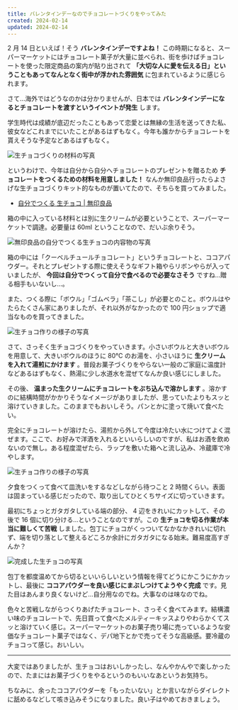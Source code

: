 ```yaml
---
title: バレンタインデーなのでチョコレートづくりをやってみた
created: 2024-02-14
updated: 2024-02-14
---
```


2 月 14 日といえば！そう **バレンタインデーですよね！** この時期になると、スーパーマーケットにはチョコレート菓子が大量に並べられ、街を歩けばチョコレートを使った限定商品の案内が貼り出されて **「大切な人に愛を伝える日」ということもあってなんとなく街中が浮かれた雰囲気** に包まれているように感じられます。

さて…海外ではどうなのかは分かりませんが、日本では **バレンタインデーになるとチョコレートを渡すというイベントが発生** します。

学生時代は成績が底辺だったこともあって恋愛とは無縁の生活を送ってきた私、彼女などこれまでにいたことがあるはずもなく。今年も誰かからチョコレートを貰えそうな予定などあるはずもなく。

![生チョコづくりの材料の写真](cab7b616-3c3d-444c-1fca-1561c2c31a00)

というわけで、今年は自分から自分へチョコレートのプレゼントを贈るため **チョコレートをつくるための材料を用意しました！** なんか無印良品行ったらよさげな生チョコづくりキット的なものが置いてたので、そちらを買ってみました。

- [自分でつくる 生チョコ | 無印良品](https://www.muji.com/jp/ja/store/cmdty/detail/4550583680299)

箱の中に入っている材料とは別に生クリームが必要ということで、スーパーマーケットで調達。必要量は 60ml ということなので、だいぶ余りそう。

![無印良品の自分でつくる生チョコの内容物の写真](73130a30-1387-47dd-938f-58b94ea0c100)

箱の中には「クーベルチュールチョコレート」というチョコレートと、ココアパウダー。それとプレゼントする際に使えそうなギフト箱やらリボンやらが入っていましたが、 **今回は自分でつくって自分で食べるので必要なさそう** ですね…贈る相手もいないし…。

また、つくる際に「ボウル」「ゴムベラ」「茶こし」が必要とのこと。ボウルはやたらたくさん家にありましたが、それ以外がなかったので 100 円ショップで適当なものを買ってきました。

![生チョコ作りの様子の写真](57d169bc-f49a-4ada-4a07-492decb8aa00)

さて、さっそく生チョコづくりをやっていきます。小さいボウルと大きいボウルを用意して、大きいボウルのほうに 80℃ のお湯を、小さいほうに **生クリームを入れて湯煎にかけます** 。普段お菓子づくりをやらない一般のご家庭に温度計などあるはずもなく、熱湯に少し水道水を混ぜてなんか良い感じにしました。

その後、 **温まった生クリームにチョコレートをぶち込んで溶かします** 。溶かすのに結構時間がかかりそうなイメージがありましたが、思っていたよりもスッと溶けていきました。このままでもおいしそう。パンとかに塗って焼いて食べたい。

完全にチョコレートが溶けたら、湯煎から外して今度は冷たい水につけてよく混ぜます。ここで、お好みで洋酒を入れるといいらしいのですが、私はお酒を飲めないので無し。ある程度混ぜたら、ラップを敷いた箱へと流し込み、冷蔵庫で冷やします。

![生チョコ作りの様子の写真](66135cdc-3cba-41b2-147d-cde25edef400)

夕食をつくって食べて皿洗いをするなどしながら待つこと 2 時間くらい。表面は固まっている感じだったので、取り出してひとくちサイズに切っていきます。

最初にちょっとガタガタしている端の部分、 4 辺をきれいにカットして、その後で 16 個に切り分ける…ということなのですが。この **生チョコを切る作業が本当に難しくて苦戦** しました。包丁にチョコがくっついてなかなかきれいに切れず、端を切り落として整えるどころか余計にガタガタになる始末。難易度高すぎんか？

![完成した生チョコの写真](b29dc647-7457-4506-0479-0dfccef78500)

包丁を都度温めてから切るといいらしいという情報を得てどうにかこうにかカットし、最後に **ココアパウダーを良い感じにまぶしつけてようやく完成** です。見た目はあんまり良くないけど…自分用なのでね。大事なのは味なのでね。

色々と苦戦しながらつくりあげたチョコレート、さっそく食べてみます。結構濃い味のチョコレートで、先日買って食べたメルティーキッスよりやわらかくてスッと溶けていく感じ。スーパーマーケットのお菓子売り場に売っているような安価なチョコレート菓子ではなく、デパ地下とかで売ってそうな高級感。要冷蔵のチョコって感じ。おいしい。

---

大変ではありましたが、生チョコはおいしかったし、なんやかんやで楽しかったので、たまにはお菓子づくりをやるというのもいいなあというお気持ち。

ちなみに、余ったココアパウダーを「もったいない」とか言いながらダイレクトに舐めるなどして咳き込みそうになりました。良い子はやめておきましょう。
